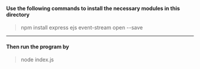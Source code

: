 
#### Use the following commands to install the necessary modules in this directory
> npm install express ejs event-stream open --save
---
#### Then run the program by

> node index.js
